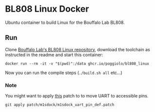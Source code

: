 # BL808 Linux Docker
Ubuntu container to build Linux for the Bouffalo Lab BL808.

## Run
Clone [Bouffalo Lab's BL808 Linux repository](https://github.com/bouffalolab/bl808_linux), download the toolchain as instructed in the readme and start this container:
```
docker run --rm -it -v "$(pwd)":/data ghcr.io/poggiolo/bl808_linux
```
Now you can run the compile steps (`./build.sh all` etc...)

### Note
You might want to apply [this](https://github.com/bouffalolab/bl808_linux/blob/main/patch/m1sdock/m1sdock_uart_pin_def.patch) patch to to move UART to accessible pins.
```
git apply patch/m1sdock/m1sdock_uart_pin_def.patch
```
